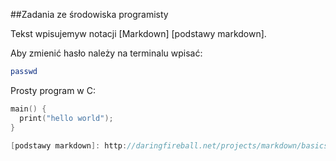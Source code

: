 ##Zadania ze środowiska programisty

Tekst wpisujemyw notacji [Markdown] [podstawy markdown].

Aby zmienić hasło należy na terminalu wpisać:

```sh
passwd
```

Prosty program w C:

```c
main() {
  print("hello world");
}

[podstawy markdown]: http://daringfireball.net/projects/markdown/basics
